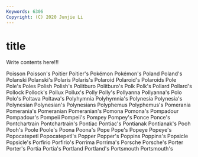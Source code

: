 ```yaml
---
Keywords: 6306
Copyright: (C) 2020 Junjie Li
---
```


# title

Write contents here!!!
 
Poisson
Poisson's 
Poitier 
Poitier's 
Pokémon 
Pokémon's 
Poland 
Poland's 
Polanski 
Polanski's 
Polaris
Polaris's 
Polaroid 
Polaroid's 
Polaroids 
Pole 
Pole's 
Poles 
Polish 
Polish's 
Politburo
Politburo's 
Polk 
Polk's 
Pollard 
Pollard's 
Pollock 
Pollock's 
Pollux 
Pollux's 
Polly
Polly's 
Pollyanna 
Pollyanna's 
Polo 
Polo's 
Poltava 
Poltava's 
Polyhymnia 
Polyhymnia's 
Polynesia
Polynesia's 
Polynesian 
Polynesian's 
Polynesians 
Polyphemus 
Polyphemus's 
Pomerania 
Pomerania's 
Pomeranian 
Pomeranian's
Pomona 
Pomona's 
Pompadour 
Pompadour's 
Pompeii 
Pompeii's 
Pompey 
Pompey's 
Ponce 
Ponce's
Pontchartrain 
Pontchartrain's 
Pontiac 
Pontiac's 
Pontianak 
Pontianak's 
Pooh 
Pooh's 
Poole 
Poole's
Poona 
Poona's 
Pope 
Pope's 
Popeye 
Popeye's 
Popocatepetl 
Popocatepetl's 
Popper 
Popper's
Poppins 
Poppins's 
Popsicle 
Popsicle's 
Porfirio 
Porfirio's 
Porrima 
Porrima's 
Porsche 
Porsche's
Porter 
Porter's 
Portia 
Portia's 
Portland 
Portland's 
Portsmouth 
Portsmouth's 
